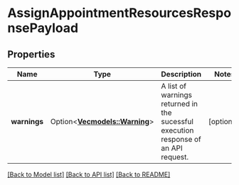 # AssignAppointmentResourcesResponsePayload

## Properties

Name | Type | Description | Notes
------------ | ------------- | ------------- | -------------
**warnings** | Option<[**Vec<models::Warning>**](Warning.md)> | A list of warnings returned in the sucessful execution response of an API request. | [optional]

[[Back to Model list]](../README.md#documentation-for-models) [[Back to API list]](../README.md#documentation-for-api-endpoints) [[Back to README]](../README.md)


